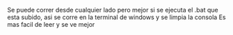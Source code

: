 Se puede correr desde cualquier lado pero mejor si se ejecuta el .bat que esta subido, asi se corre en la terminal de windows y se limpia la consola
Es mas facil de leer y se ve mejor
